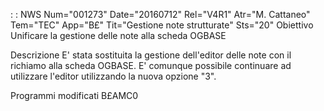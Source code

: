  :  : NWS Num="001273" Date="20160712" Rel="V4R1" Atr="M. Cattaneo" Tem="TEC" App="B£" Tit="Gestione note strutturate" Sts="20"
Obiettivo
Unificare la gestione delle note alla scheda OGBASE

Descrizione
E' stata sostituita la gestione dell'editor delle note con il richiamo alla scheda OGBASE. E' comunque possibile continuare ad utilizzare l'editor utilizzando la nuova opzione "3".

Programmi modificati
B£AMC0
